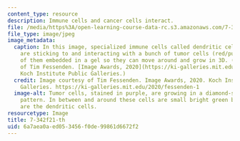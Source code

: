 ```yaml
---
content_type: resource
description: Immune cells and cancer cells interact.
file: /media/https%3A/open-learning-course-data-rc.s3.amazonaws.com/7-342-immune-cell-migration-on-the-move-in-response-to-pathogens-and-cancer-immunotherapy-fall-2021/6a7aea0aed053456f0de99861d6672f2_7-342f21-th.jpg
file_type: image/jpeg
image_metadata:
  caption: In this image, specialized immune cells called dendritic cells (in green)
    are sticking to and interacting with a bunch of tumor cells (red/purple), all
    of them embedded in a gel so they can move around and grow in 3D. (Image courtesy
    of Tim Fessenden. [Image Awards, 2020](https://ki-galleries.mit.edu/2020/fessenden-1).
    Koch Institute Public Galleries.)
  credit: Image courtesy of Tim Fessenden. Image Awards, 2020. Koch Institute Public
    Galleries. https://ki-galleries.mit.edu/2020/fessenden-1
  image-alt: Tumor cells, stained in purple, are growing in a diamond-shaped lattice
    pattern. In between and around these cells are small bright green blobs, which
    are the dendritic cells.
resourcetype: Image
title: 7-342f21-th
uid: 6a7aea0a-ed05-3456-f0de-99861d6672f2
---
```

